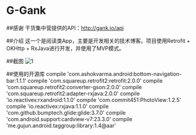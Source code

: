 # G-Gank
##感谢
干货集中营提供的API：http://gank.io/api

##介绍
这一个是阅读类App，主要是开发相关的技术博客。项目使用Retrofit + OKHttp + RxJava进行开发，并使用了MVP模式。

##截图
![1](http://upload-images.jianshu.io/upload_images/1652200-72410fc24f383227.jpg?imageMogr2/auto-orient/strip%7CimageView2/2/w/1240)


##使用的开源库
    compile 'com.ashokvarma.android:bottom-navigation-bar:1.1.1'
    compile 'com.squareup.retrofit2:retrofit:2.0.0'
    compile 'com.squareup.retrofit2:converter-gson:2.0.0'
    compile 'com.squareup.retrofit2:adapter-rxjava:2.0.0'
    compile 'io.reactivex:rxandroid:1.1.0'
    compile 'com.commit451:PhotoView:1.2.5'
    compile 'io.reactivex:rxjava:1.1.0'
    compile 'com.github.bumptech.glide:glide:3.7.0'
    compile 'com.android.support:cardview-v7:23.3.0'
    compile 'me.gujun.android.taggroup:library:1.4@aar'

